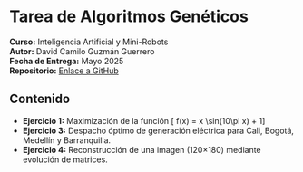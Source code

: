 # Tarea de Algoritmos Genéticos  
**Curso:** Inteligencia Artificial y Mini-Robots  
**Autor:** David Camilo Guzmán Guerrero  
**Fecha de Entrega:** Mayo 2025  
**Repositorio:** [Enlace a GitHub](https://github.com/lmao813/Tarea_AlgoritmosGeneticos)  

## Contenido  
- **Ejercicio 1:** Maximización de la función \[ f(x) = x \sin(10\pi x) + 1\]  
- **Ejercicio 3:** Despacho óptimo de generación eléctrica para Cali, Bogotá, Medellín y Barranquilla.  
- **Ejercicio 4:** Reconstrucción de una imagen (120×180) mediante evolución de matrices.


